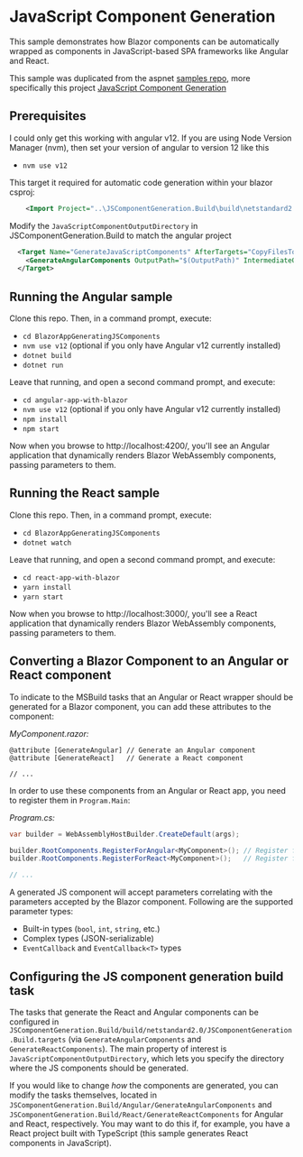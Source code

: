 # JavaScript Component Generation

This sample demonstrates how Blazor components can be automatically wrapped as components in JavaScript-based SPA frameworks like Angular and React.

This sample was duplicated from the aspnet [samples repo](https://github.com/aspnet/samples.git), more specifically this project [JavaScript Component Generation](https://github.com/aspnet/samples/tree/main/samples/aspnetcore/blazor/JSComponentGeneration)

## Prerequisites

I could only get this working with angular v12.  If you are using Node Version Manager (nvm), then set your version of angular to version 12 like this
* `nvm use v12`

This target it required for automatic code generation within your blazor csproj:
```xml
    <Import Project="..\JSComponentGeneration.Build\build\netstandard2.0\JSComponentGeneration.build.targets" />
```

Modify the `JavaScriptComponentOutputDirectory` in JSComponentGeneration.Build to match the angular project
```xml
  <Target Name="GenerateJavaScriptComponents" AfterTargets="CopyFilesToOutputDirectory" DependsOnTargets="HackRazorSdk;ResolveTagHelperRazorGenerateInputs">
    <GenerateAngularComponents OutputPath="$(OutputPath)" IntermediateOutputPath="$(IntermediateOutputPath)" AssemblyName="$(AssemblyName)" JavaScriptComponentOutputDirectory="..\angular-app-with-blazor\src\app" />
  </Target>
```

## Running the Angular sample

Clone this repo. Then, in a command prompt, execute:

 * `cd BlazorAppGeneratingJSComponents`
 * `nvm use v12`  (optional if you only have Angular v12 currently installed)
 * `dotnet build`
 * `dotnet run`

Leave that running, and open a second command prompt, and execute:

 * `cd angular-app-with-blazor`
 * `nvm use v12`  (optional if you only have Angular v12 currently installed)
 * `npm install`
 * `npm start`

Now when you browse to http://localhost:4200/, you'll see an Angular application that dynamically renders Blazor WebAssembly components, passing parameters to them.

## Running the React sample

Clone this repo. Then, in a command prompt, execute:

 * `cd BlazorAppGeneratingJSComponents`
 * `dotnet watch`

Leave that running, and open a second command prompt, and execute:

 * `cd react-app-with-blazor`
 * `yarn install`
 * `yarn start`

Now when you browse to http://localhost:3000/, you'll see a React application that dynamically renders Blazor WebAssembly components, passing parameters to them.

## Converting a Blazor Component to an Angular or React component
To indicate to the MSBuild tasks that an Angular or React wrapper should be generated for a Blazor component, you can add these attributes to the component:

_MyComponent.razor:_
```razor
@attribute [GenerateAngular] // Generate an Angular component
@attribute [GenerateReact]   // Generate a React component

// ...
```

In order to use these components from an Angular or React app, you need to register them in `Program.Main`:

_Program.cs:_
```csharp
var builder = WebAssemblyHostBuilder.CreateDefault(args);

builder.RootComponents.RegisterForAngular<MyComponent>(); // Register for Angular
builder.RootComponents.RegisterForReact<MyComponent>();   // Register for React

// ...
```

A generated JS component will accept parameters correlating with the parameters accepted by the Blazor component. Following are the supported parameter types:
* Built-in types (`bool`, `int`, `string`, etc.)
* Complex types (JSON-serializable)
* `EventCallback` and `EventCallback<T>` types

## Configuring the JS component generation build task
The tasks that generate the React and Angular components can be configured in `JSComponentGeneration.Build/build/netstandard2.0/JSComponentGeneration.Build.targets` (via `GenerateAngularComponents` and `GenerateReactComponents`). The main property of interest is `JavaScriptComponentOutputDirectory`, which lets you specify the directory where the JS components should be generated.

If you would like to change _how_ the components are generated, you can modify the tasks themselves, located in `JSComponentGeneration.Build/Angular/GenerateAngularComponents` and `JSComponentGeneration.Build/React/GenerateReactComponents` for Angular and React, respectively. You may want to do this if, for example, you have a React project built with TypeScript (this sample generates React components in JavaScript).
